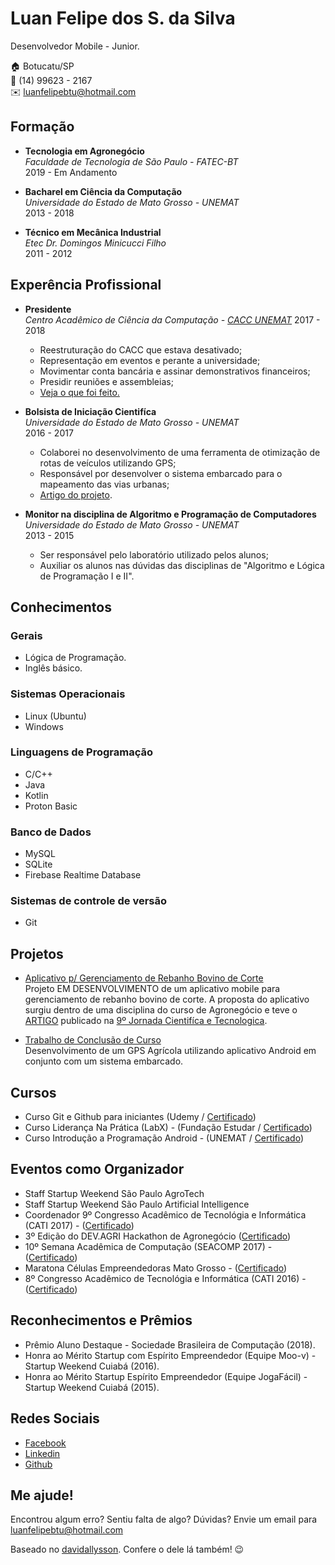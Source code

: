 ﻿# Luan Felipe dos S. da Silva
Desenvolvedor Mobile - Junior.

:house:    Botucatu/SP <br>
:iphone:   (14) 99623 - 2167 <br>
:envelope:  luanfelipebtu@hotmail.com

## Formação

* **Tecnologia em Agronegócio** <br>
*Faculdade de Tecnologia de São Paulo - FATEC-BT* <br>
2019 - Em Andamento

* **Bacharel em Ciência da Computação** <br>
*Universidade do Estado de Mato Grosso - UNEMAT* <br>
2013 - 2018

* **Técnico em Mecânica Industrial** <br>
*Etec Dr. Domingos Minicucci Filho* <br>
2011 - 2012

## Experência Profissional

* **Presidente**<br>
*Centro Acadêmico de Ciência da Computação - [CACC UNEMAT](http://caccunemat.com.br)*
2017 - 2018
  * Reestruturação do CACC que estava desativado;
  * Representação em eventos e perante a universidade;
  * Movimentar conta bancária e assinar demonstrativos financeiros;
  * Presidir reuniões e assembleias;
  * [Veja o que foi feito.](certificados/APRESENTACAO_CACC.pdf)

* **Bolsista de Iniciação Cientifíca**<br>
*Universidade do Estado de Mato Grosso - UNEMAT*<br>
 2016 - 2017 
  * Colaborei no desenvolvimento de uma ferramenta de otimização de rotas de veículos utilizando GPS;
  * Responsável por desenvolver o sistema embarcado para o mapeamento das vias urbanas; 
  * [Artigo do projeto](#).

* **Monitor na disciplina de Algoritmo e Programação de Computadores** <br>
*Universidade do Estado de Mato Grosso - UNEMAT* <br>
2013 -  2015 
  * Ser responsável pelo laboratório utilizado pelos alunos;
  * Auxiliar os alunos nas dúvidas das disciplinas de "Algoritmo e Lógica de Programação I e II".


## Conhecimentos

### Gerais
* Lógica de Programação.
* Inglês básico.

### Sistemas Operacionais
* Linux (Ubuntu)
* Windows


### Linguagens de Programação
* C/C++
* Java
* Kotlin
* Proton Basic

### Banco de Dados
* MySQL
* SQLite
* Firebase Realtime Database

### Sistemas de controle de versão
* Git

## Projetos
* [Aplicativo p/ Gerenciamento de Rebanho Bovino de Corte](certificados/APRESENTACAO_JORNACITEC.pdf)<br>
Projeto EM DESENVOLVIMENTO de um aplicativo mobile para gerenciamento de rebanho bovino de corte. A proposta do aplicativo surgiu dentro de uma disciplina do curso de Agronegócio e teve o [ARTIGO](certificados/Artigo_Jornacitec.pdf) publicado na [9º Jornada Cientifíca e Tecnologica](http://www.fatecbt.edu.br/fatec/index.php/7395-2/).   

* [Trabalho de Conclusão de Curso](certificados/TCC_2_Final.pdf)<br>
Desenvolvimento de um GPS Agrícola utilizando aplicativo Android em conjunto com um sistema embarcado.    

## Cursos
* Curso Git e Github para iniciantes (Udemy / [Certificado](#))
* Curso Liderança Na Prática (LabX) - (Fundação Estudar / [Certificado](certificados/LabX.pdf))
* Curso Introdução a Programação Android - (UNEMAT / [Certificado](certificados/Introducao_Geotecnologia.pdf))


## Eventos como Organizador
* Staff Startup Weekend São Paulo AgroTech
* Staff Startup Weekend São Paulo Artificial Intelligence
* Coordenador 9º Congresso Acadêmico de Tecnológia e Informática (CATI 2017) - ([Certificado](certificados/Luan_Felipe.pdf))
* 3º Edição do DEV.AGRI Hackathon de Agronegócio ([Certificado](#))
* 10º Semana Acadêmica de Computação (SEACOMP 2017) - ([Certificado](certificados/Luan_Felipe_Seacomp.pdf))
* Maratona Células Empreendedoras Mato Grosso - ([Certificado](certificados/Celulas_Empreendedoras.pdf))
* 8º Congresso Acadêmico de Tecnológia e Informática (CATI 2016) -  ([Certificado](certificados/Luan_Felipe_CATI_2016.pdf))

## Reconhecimentos e Prêmios
* Prêmio Aluno Destaque - Sociedade Brasileira de Computação (2018).<br>
* Honra ao Mérito Startup com Espírito Empreendedor (Equipe Moo-v) - Startup Weekend Cuiabá (2016).<br>
* Honra ao Mérito Startup Espírito Empreendedor (Equipe JogaFácil) - Startup Weekend Cuiabá (2015).<br>

## Redes Sociais
*  [Facebook](https://www.facebook.com/luanfelipebtu)
*  [Linkedin](https://www.linkedin.com/in/luanfssilva)
*  [Github](https://github.com/luanfssilva)

## Me ajude!
Encontrou algum erro? Sentiu falta de algo? Dúvidas? Envie um email para luanfelipebtu@hotmail.com <br>

Baseado no [davidallysson](https://github.com/davidallysson/curriculo). Confere o dele lá também! :wink:
